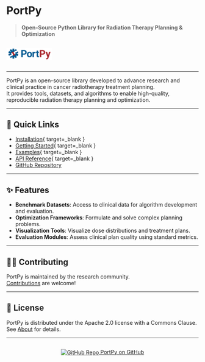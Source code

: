 # PortPy

> **Open-Source Python Library for Radiation Therapy Planning & Optimization**

<img src="images/portpy_logo.jpg" alt="PortPy Logo" width="120" style="margin-top: 1em; margin-bottom: 1em;"/>

---

PortPy is an open-source library developed to advance research and clinical practice in cancer radiotherapy treatment planning.  
It provides tools, datasets, and algorithms to enable high-quality, reproducible radiation therapy planning and optimization.

---

## 🚀 Quick Links

- [Installation](installation.md){ target=_blank }
- [Getting Started](getting-started.md){ target=_blank }
- [Examples](examples.md){ target=_blank }
- [API Reference](api-reference.md){ target=_blank }
- <a href="https://github.com/PortPy-Project/PortPy" target="_blank" rel="noopener">GitHub Repository</a>


---

## ✨ Features

- **Benchmark Datasets**: Access to clinical data for algorithm development and evaluation.
- **Optimization Frameworks**: Formulate and solve complex planning problems.
- **Visualization Tools**: Visualize dose distributions and treatment plans.
- **Evaluation Modules**: Assess clinical plan quality using standard metrics.

---

## 🧑‍💻 Contributing

PortPy is maintained by the research community.  
[Contributions](about.md) are welcome!

---

## 📄 License

PortPy is distributed under the Apache 2.0 license with a Commons Clause.  
See [About](about.md) for details.

---

<div style="text-align: center; margin-top: 2em;">
    <a href="https://github.com/PortPy-Project/PortPy" target="_blank" rel="noopener" >
        <img alt="GitHub Repo" src="https://img.shields.io/github/stars/PortPy-Project/PortPy?style=social" style="vertical-align: middle;" target="_blank" /> PortPy on GitHub
    </a>
</div>
